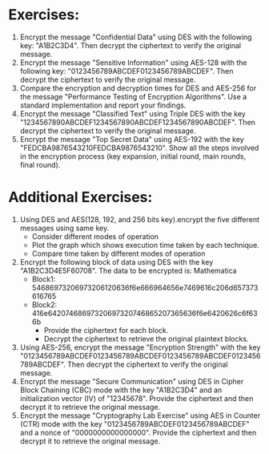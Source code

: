 # Exercises:
1. Encrypt the message "Confidential Data" using DES with the following key: "A1B2C3D4". Then decrypt the ciphertext to verify the original message.
2. Encrypt the message "Sensitive Information" using AES-128 with the following key: "0123456789ABCDEF0123456789ABCDEF". Then decrypt the ciphertext to verify the original message.
3. Compare the encryption and decryption times for DES and AES-256 for the message "Performance Testing of Encryption Algorithms". Use a standard implementation and report your findings.
4. Encrypt the message "Classified Text" using Triple DES with the key "1234567890ABCDEF1234567890ABCDEF1234567890ABCDEF". Then decrypt the ciphertext to verify the original message.
5. Encrypt the message "Top Secret Data" using AES-192 with the key "FEDCBA9876543210FEDCBA9876543210". Show all the steps involved in the encryption process (key expansion, initial round, main rounds, final round).
# Additional Exercises:
1. Using DES and AES(128, 192, and 256 bits key).encrypt the five different messages using same key.
    - Consider different modes of operation
    - Plot the graph which shows execution time taken by each technique.
    - Compare time taken by different modes of operation
2. Encrypt the following block of data using DES with the key "A1B2C3D4E5F60708". The data to be encrypted is: Mathematica
    - Block1: 54686973206973206120636f6e666964656e7469616c206d657373616765
    - Block2: 416e64207468697320697320746865207365636f6e6420626c6f636b
        - Provide the ciphertext for each block.
        - Decrypt the ciphertext to retrieve the original plaintext blocks.
3. Using AES-256, encrypt the message "Encryption Strength" with the key "0123456789ABCDEF0123456789ABCDEF0123456789ABCDEF0123456789ABCDEF". Then decrypt the ciphertext to verify the original message.
4. Encrypt the message "Secure Communication" using DES in Cipher Block Chaining (CBC) mode with the key "A1B2C3D4" and an initialization vector (IV) of "12345678". Provide the ciphertext and then decrypt it to retrieve the original message.
5. Encrypt the message "Cryptography Lab Exercise" using AES in Counter (CTR) mode with the key "0123456789ABCDEF0123456789ABCDEF" and a nonce of "0000000000000000". Provide the ciphertext and then decrypt it to retrieve the original message.